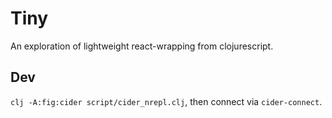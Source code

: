 # Tiny

An exploration of lightweight react-wrapping from clojurescript.


## Dev


`clj -A:fig:cider script/cider_nrepl.clj`, then connect via `cider-connect`.
